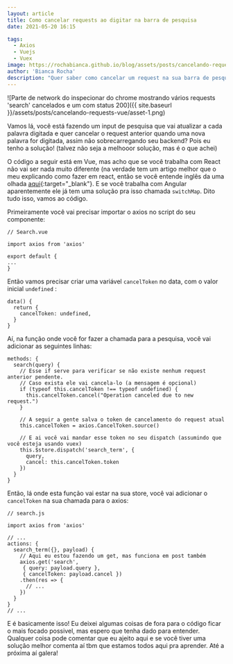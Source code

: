 ```yaml
---
layout: article
title: Como cancelar requests ao digitar na barra de pesquisa
date: 2021-05-20 16:15

tags:
  - Axios
  - Vuejs
  - Vuex
image: https://rochabianca.github.io/blog/assets/posts/cancelando-requests-vue/asset-1.png
author: 'Bianca Rocha'
description: "Quer saber como cancelar um request na sua barra de pesquisa quando o usuário digitar outro caractere? Pois cola aqui que talvez eu possa te ajudar"
---
```


![Parte de network do inspecionar do chrome mostrando vários requests 'search' cancelados e um com status 200]({{ site.baseurl }}/assets/posts/cancelando-requests-vue/asset-1.png)

Vamos lá, você está fazendo um input de pesquisa que vai atualizar a cada palavra digitada e quer cancelar o request anterior quando uma nova palavra for digitada, assim não sobrecarregando seu backend? Pois eu tenho a solução! (talvez não seja a melhooor solução, mas é o que achei)

<!--more-->

O código a seguir está em Vue, mas acho que se você trabalha com React não vai ser nada muito diferente (na verdade tem um artigo melhor que o meu explicando como fazer em react, então se você entende inglês da uma olhada [aqui](https://www.codingdeft.com/posts/axios-cancel-previous-request-react/){:target="\_blank"}. E se você trabalha com Angular aparentemente ele já tem uma solução pra isso chamada `switchMap`. Dito tudo isso, vamos ao código.

Primeiramente você vai precisar importar o axios no script do seu componente:

```
// Search.vue

import axios from 'axios'

export default {
...
}
```

Então vamos precisar criar uma variável `cancelToken` no  data, com o valor inicial `undefined` :

```
data() {
  return {
    cancelToken: undefined,
  }
}
```

Aí, na função onde você for fazer a chamada para a pesquisa, você vai adicionar as seguintes linhas:

```
methods: {
  search(query) {
    // Esse if serve para verificar se não existe nenhum request anterior pendente.
    // Caso exista ele vai cancela-lo (a mensagem é opcional)
    if (typeof this.cancelToken !== typeof undefined) {
      this.cancelToken.cancel("Operation canceled due to new request.")
    }

    // A seguir a gente salva o token de cancelamento do request atual
    this.cancelToken = axios.CancelToken.source()

    // E ai você vai mandar esse token no seu dispatch (assumindo que você esteja usando vuex)
    this.$store.dispatch('search_term', {
      query,
      cancel: this.cancelToken.token
    })
  }
}
```

Então, lá onde esta função vai estar na sua store, você vai adicionar o `cancelToken` na sua chamada para o axios:

```
// search.js

import axios from 'axios'

// ...
actions: {
  search_term({}, payload) {
    // Aqui eu estou fazendo um get, mas funciona em post também
    axios.get('search',
     { query: payload.query },
     { cancelToken: payload.cancel })
    .then(res => {
      // ...
    })
  }
}
// ...
```

E é basicamente isso! Eu deixei algumas coisas de fora para o código ficar o mais focado possivel, mas espero que tenha dado para entender. Qualquer coisa pode comentar que eu ajeito aqui e se você tiver uma solução melhor comenta aí tbm que estamos todos aqui pra aprender. Até a próxima aí galera!